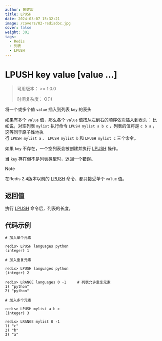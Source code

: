 ```yaml
---
author: 黄健宏
title: LPUSH
date: 2024-03-07 15:32:21
image: /covers/02-redisdoc.jpg
cover: false
weight: 301
tags:
  - Redis
  - 列表
  - LPUSH
---
```


# LPUSH key value [value …]

> 可用版本： >= 1.0.0
> 
> 时间复杂度： O(1)

将一个或多个值 `value` 插入到列表 `key` 的表头

如果有多个 `value` 值，那么各个 `value` 值按从左到右的顺序依次插入到表头： 比如说，对空列表 `mylist` 执行命令 `LPUSH mylist a b c` ，列表的值将是 `c b a` ，这等同于原子性地执行 `LPUSH mylist a` 、 `LPUSH mylist b` 和 `LPUSH mylist c` 三个命令。

如果 `key` 不存在，一个空列表会被创建并执行 [LPUSH](../../02-redisdoc/03-list/01-lpush/) 操作。

当 `key` 存在但不是列表类型时，返回一个错误。

Note

在Redis 2.4版本以前的 [LPUSH](../../02-redisdoc/03-list/01-lpush/) 命令，都只接受单个 `value` 值。

## 返回值

执行 [LPUSH](../../02-redisdoc/03-list/01-lpush/) 命令后，列表的长度。

## 代码示例

```shell
# 加入单个元素

redis> LPUSH languages python
(integer) 1

# 加入重复元素

redis> LPUSH languages python
(integer) 2

redis> LRANGE languages 0 -1     # 列表允许重复元素
1) "python"
2) "python"

# 加入多个元素

redis> LPUSH mylist a b c
(integer) 3

redis> LRANGE mylist 0 -1
1) "c"
2) "b"
3) "a"
```
